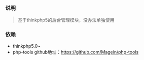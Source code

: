 ### 说明

 > 基于thinkphp5的后台管理模块，没办法单独使用

### 依赖

 * thinkphp5.0~
 * php-tools   github地址：https://github.com/Magein/php-tools 